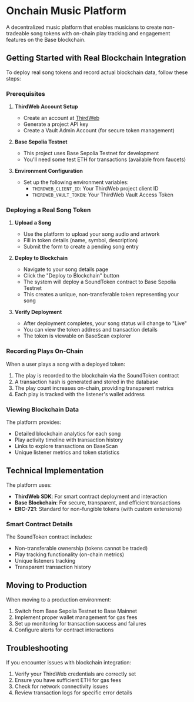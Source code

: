 # Onchain Music Platform

A decentralized music platform that enables musicians to create non-tradeable song tokens with on-chain play tracking and engagement features on the Base blockchain.

## Getting Started with Real Blockchain Integration

To deploy real song tokens and record actual blockchain data, follow these steps:

### Prerequisites

1. **ThirdWeb Account Setup**
   - Create an account at [ThirdWeb](https://thirdweb.com/)
   - Generate a project API key
   - Create a Vault Admin Account (for secure token management)

2. **Base Sepolia Testnet**
   - This project uses Base Sepolia Testnet for development
   - You'll need some test ETH for transactions (available from faucets)

3. **Environment Configuration**
   - Set up the following environment variables:
     - `THIRDWEB_CLIENT_ID`: Your ThirdWeb project client ID
     - `THIRDWEB_VAULT_TOKEN`: Your ThirdWeb Vault Access Token

### Deploying a Real Song Token

1. **Upload a Song**
   - Use the platform to upload your song audio and artwork
   - Fill in token details (name, symbol, description)
   - Submit the form to create a pending song entry

2. **Deploy to Blockchain**
   - Navigate to your song details page
   - Click the "Deploy to Blockchain" button
   - The system will deploy a SoundToken contract to Base Sepolia Testnet
   - This creates a unique, non-transferable token representing your song

3. **Verify Deployment**
   - After deployment completes, your song status will change to "Live"
   - You can view the token address and transaction details
   - The token is viewable on BaseScan explorer

### Recording Plays On-Chain

When a user plays a song with a deployed token:

1. The play is recorded to the blockchain via the SoundToken contract
2. A transaction hash is generated and stored in the database
3. The play count increases on-chain, providing transparent metrics
4. Each play is tracked with the listener's wallet address

### Viewing Blockchain Data

The platform provides:

- Detailed blockchain analytics for each song
- Play activity timeline with transaction history
- Links to explore transactions on BaseScan
- Unique listener metrics and token statistics

## Technical Implementation

The platform uses:

- **ThirdWeb SDK**: For smart contract deployment and interaction
- **Base Blockchain**: For secure, transparent, and efficient transactions
- **ERC-721**: Standard for non-fungible tokens (with custom extensions)

### Smart Contract Details

The SoundToken contract includes:

- Non-transferable ownership (tokens cannot be traded)
- Play tracking functionality (on-chain metrics)
- Unique listeners tracking
- Transparent transaction history

## Moving to Production

When moving to a production environment:

1. Switch from Base Sepolia Testnet to Base Mainnet
2. Implement proper wallet management for gas fees
3. Set up monitoring for transaction success and failures
4. Configure alerts for contract interactions

## Troubleshooting

If you encounter issues with blockchain integration:

1. Verify your ThirdWeb credentials are correctly set
2. Ensure you have sufficient ETH for gas fees
3. Check for network connectivity issues
4. Review transaction logs for specific error details